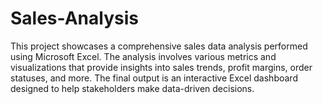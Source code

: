 # Sales-Analysis
This project showcases a comprehensive sales data analysis performed using Microsoft Excel. The analysis involves various metrics and visualizations that provide insights into sales trends, profit margins, order statuses, and more. The final output is an interactive Excel dashboard designed to help stakeholders make data-driven decisions.
